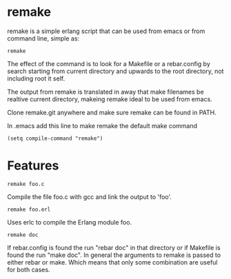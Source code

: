 remake
======

remake is a simple erlang script that can be used from emacs
or from command line, simple as:

    remake

The effect of the command is to look for a Makefile or a rebar.config
by search starting from current directory and upwards to the root directory,
not including root it self.

The output from remake is translated in away that make filenames
be realtive current directory, makeing remake ideal to be used
from emacs.

Clone remake.git anywhere and make sure remake can be found in PATH.

In .emacs add this line to make remake the default make command

    (setq compile-command "remake")

Features
========

    remake foo.c

Compile the file foo.c with gcc and link the output to 'foo'.

    remake foo.erl

Uses erlc to compile the Erlang module foo.

    remake doc

If rebar.config is found the run "rebar doc" in that directory or
if Makefile is found the run "make doc". In general the arguments
to remake is passed to either rebar or make. Which means that only
some combination are useful for both cases.
